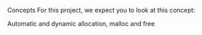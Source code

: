 Concepts
For this project, we expect you to look at this concept:

Automatic and dynamic allocation, malloc and free
